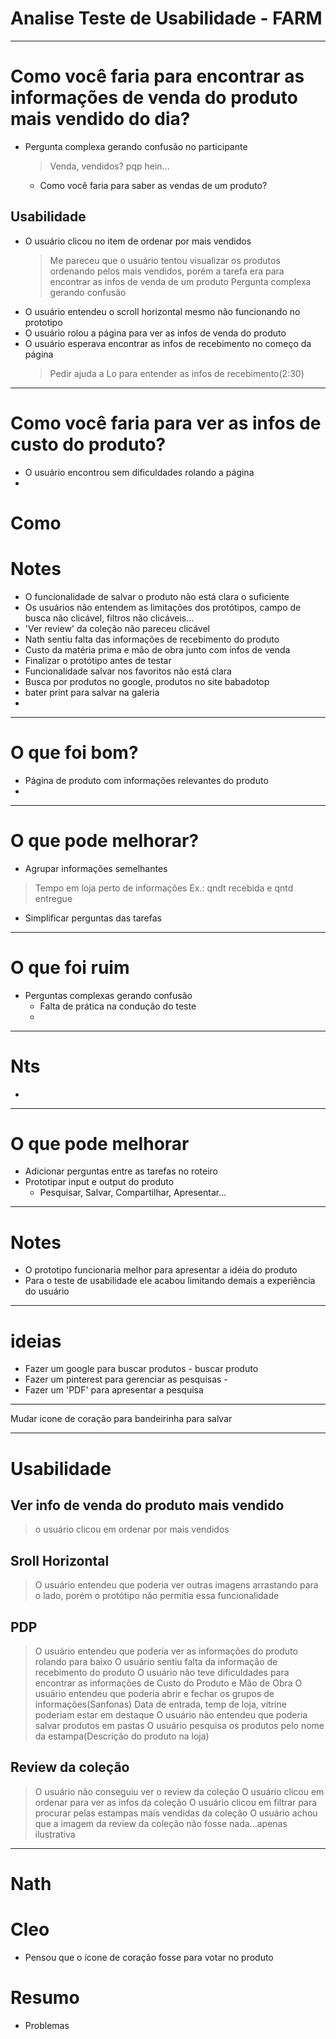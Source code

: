  # Analise Teste de Usabilidade - FARM

---

# Como você faria para encontrar as informações de venda do produto mais vendido do dia?
- Pergunta complexa gerando confusão no participante
	> Venda, vendidos? pqp hein...
	- Como você faria para saber as vendas de um produto?

## Usabilidade
- O usuário clicou no item de ordenar por mais vendidos
	> Me pareceu que o usuário tentou visualizar os produtos ordenando pelos mais vendidos, porém a tarefa era para encontrar as infos de venda de um produto
	>  Pergunta complexa gerando confusão
- O usuário entendeu o scroll horizontal mesmo não funcionando no prototipo
- O usuário rolou a página para ver as infos de venda do produto
- O usuário esperava encontrar as infos de recebimento no começo da página
	> Pedir ajuda a Lo para entender as infos de recebimento(2:30)

---

# Como você faria para ver as infos de custo do produto?
- O usuário encontrou sem dificuldades rolando a página
- 

# Como 

# Notes
- O funcionalidade de salvar o produto não está clara o suficiente
- Os usuários não entendem as limitações dos protótipos, campo de busca não clicável, filtros não clicáveis...
- 'Ver review' da coleção não pareceu clicável
- Nath sentiu falta das informações de recebimento do produto
- Custo da matéria prima e mão de obra junto com infos de venda
- Finalizar o protótipo antes de testar
- Funcionalidade salvar nos favoritos não está clara
- Busca por produtos no google, produtos no site babadotop
- bater print para salvar na galeria
- 

---

# O que foi bom?
- Página de produto com informações relevantes do produto
- 

---

# O que pode melhorar?
- Agrupar informações semelhantes
> Tempo em loja perto de informações 
> Ex.: qndt recebida e qntd entregue
- Simplificar perguntas das tarefas

---

# O que foi ruim
- Perguntas complexas gerando confusão
	- Falta de prática na condução do teste
	- 

---

# Nts
- 

---

# O que pode melhorar
- Adicionar perguntas entre as tarefas no roteiro
- Prototipar input e output do produto
	- Pesquisar, Salvar, Compartilhar, Apresentar...

---

# Notes
- O prototipo funcionaria melhor para apresentar a idéia do produto
- Para o teste de usabilidade ele acabou limitando demais a experiência do usuário

---

# ideias
- Fazer um google para buscar produtos - buscar produto
- Fazer um pinterest para gerenciar as pesquisas - 
- Fazer um 'PDF' para apresentar a pesquisa

---

Mudar icone de coração para bandeirinha para salvar

---








# Usabilidade
 
## Ver info de venda do produto mais vendido
> o usuário clicou em ordenar por mais vendidos

## Sroll Horizontal
> O usuário entendeu que poderia ver outras imagens arrastando para o lado, porém o protótipo não permitia essa funcionalidade

## PDP
> O usuário entendeu que poderia ver as informações do produto rolando para baixo
> O usuário sentiu falta da informação de recebimento do produto
> O usuário não teve dificuldades para encontrar as informações de Custo do Produto e Mão de Obra
> O usuário entendeu que poderia abrir e fechar os grupos de informações(Sanfonas)
> Data de entrada, temp de loja, vitrine poderiam estar em destaque
> O usuário não entendeu que poderia salvar produtos em pastas
> O usuário pesquisa os produtos pelo nome da estampa(Descrição do produto na loja)

## Review da coleção
> O usuário não conseguiu ver o review da coleção
> O usuário clicou em ordenar para ver as infos da coleção
> O usuário clicou em filtrar para procurar pelas estampas mais vendidas da coleção
> O usuário achou que a imagem da review da coleção não fosse nada...apenas ilustrativa

---

# Nath

# Cleo
- Pensou que o ícone de coração fosse para votar no produto 

# Resumo
- Problemas 















